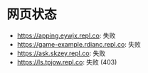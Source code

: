 # 网页状态
- https://apping.eywjx.repl.co: 失败
- https://game-example.rdianc.repl.co: 失败
- https://ask.skzey.repl.co: 失败
- https://ls.tpjow.repl.co: 失败 (403)
